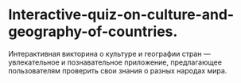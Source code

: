 # Interactive-quiz-on-culture-and-geography-of-countries.
Интерактивная викторина о культуре и географии стран — увлекательное и познавательное приложение, предлагающее пользователям проверить свои знания о разных народах мира.
